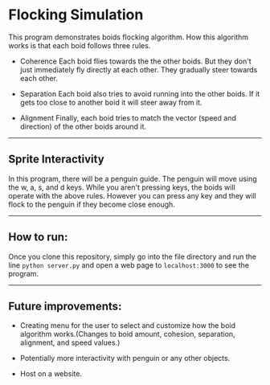 # Flocking Simulation

This program demonstrates boids flocking algorithm. How this algorithm works is that each boid follows three rules.

- Coherence
Each boid flies towards the the other boids. But they don't just immediately fly directly at each other. They gradually steer towards each other.

- Separation
Each boid also tries to avoid running into the other boids. If it gets too close to another boid it will steer away from it.

- Alignment
Finally, each boid tries to match the vector (speed and direction) of the other boids around it.

---
## Sprite Interactivity

In this program, there will be a penguin guide. The penguin will move using the w, a, s, and d keys. While you aren't pressing keys, the boids will operate with the above rules. However you can press any key and they will flock to the penguin if they become close enough. 

---
## How to run:

Once you clone this repository, simply go into the file directory and run the line `python server.py` and open a web page to `localhost:3000` to see the program.

---
## Future improvements:

- Creating menu for the user to select and customize how the boid algorithm works.(Changes to boid amount, cohesion, separation, alignment, and speed values.)

- Potentially more interactivity with penguin or any other objects.

- Host on a website.
